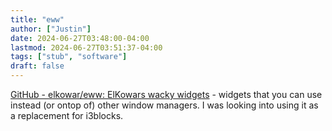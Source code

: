```yaml
---
title: "eww"
author: ["Justin"]
date: 2024-06-27T03:48:00-04:00
lastmod: 2024-06-27T03:51:37-04:00
tags: ["stub", "software"]
draft: false
---
```


[GitHub - elkowar/eww: ElKowars wacky widgets](https://github.com/elkowar/eww) - widgets that you can use instead
(or ontop of) other window managers. I was looking into using it as a
replacement for i3blocks.
